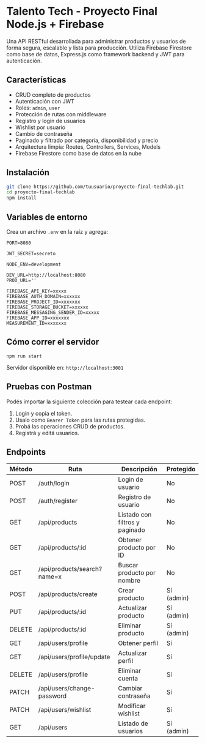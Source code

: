 
# Talento Tech - Proyecto Final Node.js + Firebase

Una API RESTful desarrollada para administrar productos y usuarios de forma segura, escalable y lista para producción. Utiliza Firebase Firestore como base de datos, Express.js como framework backend y JWT para autenticación.

## Características

- CRUD completo de productos
- Autenticación con JWT
- Roles: `admin`, `user`
- Protección de rutas con middleware
- Registro y login de usuarios
- Wishlist por usuario
- Cambio de contraseña
- Paginado y filtrado por categoría, disponibilidad y precio
- Arquitectura limpia: Routes, Controllers, Services, Models
- Firebase Firestore como base de datos en la nube

## Instalación

```bash
git clone https://github.com/tuusuario/proyecto-final-techlab.git
cd proyecto-final-techlab
npm install
```


## Variables de entorno

Crea un archivo `.env` en la raíz y agrega:

```
PORT=8080

JWT_SECRET=secreto

NODE_ENV=development

DEV_URL=http://localhost:8080
PROD_URL=''

FIREBASE_API_KEY=xxxxx
FIREBASE_AUTH_DOMAIN=xxxxxx
FIREBASE_PROJECT_ID=xxxxxxx
FIREBASE_STORAGE_BUCKET=xxxxxx
FIREBASE_MESSAGING_SENDER_ID=xxxxx
FIREBASE_APP_ID=xxxxxxx
MEASUREMENT_ID=xxxxxxx
```

## Cómo correr el servidor

```
npm run start
```

Servidor disponible en: `http://localhost:3001`

## Pruebas con Postman

Podés importar la siguiente colección para testear cada endpoint:

1. Login y copia el token.
2. Usalo como `Bearer Token` para las rutas protegidas.
3. Probá las operaciones CRUD de productos.
4. Registrá y editá usuarios.

## Endpoints

| Método | Ruta                        | Descripción                   | Protegido   |
| ------- | --------------------------- | ------------------------------ | ----------- |
| POST    | /auth/login                 | Login de usuario               | No          |
| POST    | /auth/register              | Registro de usuario            | No          |
| GET     | /api/products               | Listado con filtros y paginado | No          |
| GET     | /api/products/:id           | Obtener producto por ID        | No          |
| GET     | /api/products/search?name=x | Buscar producto por nombre     | No          |
| POST    | /api/products/create        | Crear producto                 | Sí (admin) |
| PUT     | /api/products/:id           | Actualizar producto            | Sí (admin) |
| DELETE  | /api/products/:id           | Eliminar producto              | Sí (admin) |
| GET     | /api/users/profile          | Obtener perfil                 | Sí         |
| GET     | /api/users/profile/update   | Actualizar perfil              | Sí         |
| DELETE  | /api/users/profile          | Eliminar cuenta                | Sí         |
| PATCH   | /api/users/change-password  | Cambiar contraseña            | Sí         |
| PATCH   | /api/users/wishlist         | Modificar wishlist             | Sí         |
| GET     | /api/users                  | Listado de usuarios            | Sí (admin) |
